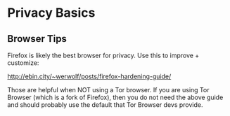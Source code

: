 # Privacy Basics

## Browser Tips

Firefox is likely the best browser for privacy. Use this to improve + customize:

http://ebin.city/~werwolf/posts/firefox-hardening-guide/

Those are helpful when NOT using a Tor browser. If you are using Tor Browser (which is a fork of Firefox), then you do not need the above guide and should probably use the default that Tor Browser devs provide.

